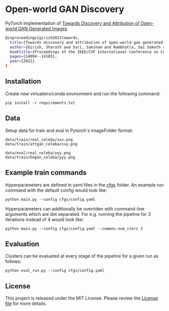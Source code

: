 # Open-world GAN Discovery
PyTorch implementation of [Towards Discovery and Attribution of Open-world GAN Generated Images](https://arxiv.org/abs/2105.04580)
```bash
@inproceedings{girish2021towards,
  title={Towards discovery and attribution of open-world gan generated images},
  author={Girish, Sharath and Suri, Saksham and Rambhatla, Sai Saketh and Shrivastava, Abhinav},
  booktitle={Proceedings of the IEEE/CVF International Conference on Computer Vision},
  pages={14094--14103},
  year={2021}
}
```

## Installation
Create new virtualenv/conda environment and run the following command:
```
pip install -r requirements.txt
```

## Data
Setup data for train and eval in Pytorch's ImageFolder format:
```
data/train/real_celeba/xxx.png
data/train/attgan_celeba/xxy.png

data/eval/real_celeba/yyy.png
data/train/began_celeba/yyy.png
```

## Example train commands
Hyperparameters are defined in yaml files in the [cfgs](cfgs/) folder. An example run command with the default config would look like:
```
python main.py --config cfgs/config.yaml
```
Hyperparameters can additionally be overriden with command-line arguments which are dot separated. For e.g. running the pipeline for 3 iterations instead of 4 would look like:
```
python main.py --config cfgs/config.yaml --common.num_iters 3
```

## Evaluation
Clusters can be evaluated at every stage of the pipeline for a given run as follows:
```
python eval_run.py --config cfgs/config.yaml
```

## License

This project is released under the MIT License. Please review the [License file](LICENSE) for more details.
